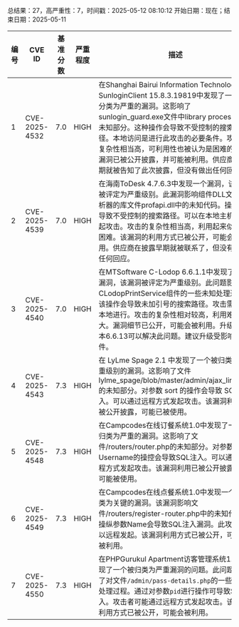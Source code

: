 总结果：27，高严重性：7，时间戳：2025-05-12 08:10:12
开始日期：现在；结束日期：2025-05-11

| 编号 | CVE ID | 基准分数 | 严重程度 | 描述 | 参考文献 |
|-----|--------|------------|----------|-------------|------------|
| 1 | CVE-2025-4532 | 7.0  | HIGH | 在Shanghai Bairui Information Technology的SunloginClient 15.8.3.19819中发现了一个被分类为严重的漏洞。这影响了sunlogin_guard.exe文件中library process.dll的未知部分。这种操作会导致不受控制的搜索路径。本地访问是进行此攻击的必要条件。攻击的复杂性相当高，可利用性也被认为是困难的。该漏洞已被公开披露，并可能被利用。供应商在早期就被告知了此次披露，但没有做出任何回应。 | [1]https://vuldb.com/?ctiid.308277<br>[2]https://vuldb.com/?id.308277<br>[3]https://vuldb.com/?submit.566141<br>[4]https://www.yuque.com/ba1ma0-an29k/nnxoap/ey9gzmpiqfltiici?singleDoc |
| 2 | CVE-2025-4539 | 7.0  | HIGH | 在海南ToDesk 4.7.6.3中发现一个漏洞，该漏洞被评定为严重级别。此漏洞影响组件DLL文件解析器的库文件profapi.dll中的未知代码。操作会导致不受控制的搜索路径。可以在本地主机上发起攻击。攻击的复杂性相当高，利用起来似乎很困难。该漏洞的利用方式已被公开，可能会被使用。供应商在披露早期就被联系了，但没有做出任何回应。 | [1]https://vuldb.com/?ctiid.308284<br>[2]https://vuldb.com/?id.308284<br>[3]https://vuldb.com/?submit.566698<br>[4]https://www.yuque.com/ba1ma0-an29k/nnxoap/dgxzuhd90e19grpg?singleDoc |
| 3 | CVE-2025-4540 | 7.0  | HIGH | 在MTSoftware C-Lodop 6.6.1.1中发现了一个漏洞，该漏洞被评定为严重级别。此问题影响CLodopPrintService组件的一些未知处理过程。该操作会导致未加引号的搜索路径。攻击需要从本地进行。攻击的复杂性相对较高，利用难度较大。漏洞细节已公开，可能会被利用。升级到版本6.6.13可以解决此问题。建议升级受影响的组件。 | [1]https://mega.nz/folder/A5lQQKpL#AF3WPzST3X1Ot6B6fs3bow<br>[2]https://vuldb.com/?ctiid.308285<br>[3]https://vuldb.com/?id.308285<br>[4]https://vuldb.com/?submit.566789 |
| 4 | CVE-2025-4543 | 7.3  | HIGH | 在 LyLme Spage 2.1 中发现了一个被归类为严重级别的漏洞。这影响了文件 lylme_spage/blob/master/admin/ajax_link.php 的未知部分。对参数 sort 的操作会导致 SQL 注入。可以通过远程方式发起攻击。该漏洞利用已被公开披露，可能已被使用。 | [1]https://github.com/yanbeiii/Proof-of-Concept/blob/main/lylme-sqli.md<br>[2]https://vuldb.com/?ctiid.308289<br>[3]https://vuldb.com/?id.308289<br>[4]https://vuldb.com/?submit.567290 |
| 5 | CVE-2025-4548 | 7.3  | HIGH | 在Campcodes在线订餐系统1.0中发现了一个被归类为严重的漏洞。这影响了文件/routers/router.php的未知部分。对参数Username的操控会导致SQL注入。可以通过远程方式发起攻击。该漏洞利用已被公开披露，并可能被使用。 | [1]https://github.com/jhs1121/cve/issues/1<br>[2]https://vuldb.com/?ctiid.308295<br>[3]https://vuldb.com/?id.308295<br>[4]https://vuldb.com/?submit.567547<br>[5]https://www.campcodes.com/ |
| 6 | CVE-2025-4549 | 7.3  | HIGH | 在Campcodes在线点餐系统1.0中发现一个被归类为关键的漏洞。该漏洞影响文件/routers/register-router.php中的未知代码。操纵参数Name会导致SQL注入漏洞。此攻击可以远程发起。该漏洞利用方式已被公开，可能会被利用。 | [1]https://github.com/jhs1121/cve/issues/3<br>[2]https://vuldb.com/?ctiid.308296<br>[3]https://vuldb.com/?id.308296<br>[4]https://vuldb.com/?submit.567549<br>[5]https://www.campcodes.com/ |
| 7 | CVE-2025-4550 | 7.3  | HIGH | 在PHPGurukul Apartment访客管理系统1.0中发现了一个被归类为严重漏洞的问题。此问题影响了对文件`/admin/pass-details.php`的一些未知处理过程。通过对参数`pid`进行操作可导致SQL注入。攻击者可能通过远程方式发起攻击。该漏洞利用方式已被公开，可能会被利用。 | [1]https://github.com/y77-88/myCVE/issues/7<br>[2]https://phpgurukul.com/<br>[3]https://vuldb.com/?ctiid.308297<br>[4]https://vuldb.com/?id.308297<br>[5]https://vuldb.com/?submit.567567 |